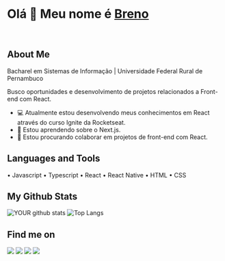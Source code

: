 # Olá 👋 Meu nome é <a href="https://github.com/brenolimeira">Breno</a>
</br>

## About Me

Bacharel em Sistemas de Informação | Universidade Federal Rural de Pernambuco

Busco oportunidades e desenvolvimento de projetos relacionados a Front-end com React.
- 💻 Atualmente estou desenvolvendo meus conhecimentos em React através do curso Ignite da Rocketseat.
- 🌱 Estou aprendendo sobre o Next.js.
- 🤝 Estou procurando colaborar em projetos de front-end com React.

## Languages and Tools
• Javascript • Typescript • React • React Native • HTML • CSS
## My Github Stats

![YOUR github stats](https://github-readme-stats.vercel.app/api?username=brenolimeira&show_icons=true&theme=tokyonight)
![Top Langs](https://github-readme-stats.vercel.app/api/top-langs/?username=brenolimeira&theme=tokyonight&layout=compact)

## Find me on

[<img src="https://img.shields.io/badge/twitter-%231DA1F2.svg?&style=for-the-badge&logo=twitter&logoColor=white" />](https://twitter.com/brenolimeira1) [<img src = "https://img.shields.io/badge/gmail-%23E4405F.svg?&style=for-the-badge&logo=gmail&logoColor=white">](mailto:brenolimeira@gmail.com) [<img src="https://img.shields.io/badge/linkedin-%230077B5.svg?&style=for-the-badge&logo=linkedin&logoColor=white" />](https://www.linkedin.com/in/breno-silvério-6a1810135/) [<img src = "https://img.shields.io/badge/instagram-%23E4405F.svg?&style=for-the-badge&logo=instagram&logoColor=white">](https://www.instagram.com/brenosilveriolimeira/) 
